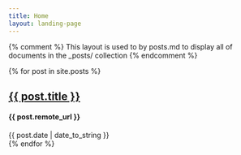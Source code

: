 ```yaml
---
title: Home
layout: landing-page
---
```

{% comment %}
	This layout is used to by posts.md to display all of documents in
	the _posts/ collection
{% endcomment %}

{% for post in site.posts %}
<div class="container pure-g">
  <div class="pure-u-1">
      <div class="content content-narrow">
        <div class="list-layout">
          <h2><a href="{{ post.remote_url }}">{{ post.title }}</a></h2>
          <h4>{{ post.remote_url }}</h4>
          <date>{{ post.date | date_to_string }}</date>
        </div>
      </div>
    </div>
  </div>
</div>
{% endfor %}
